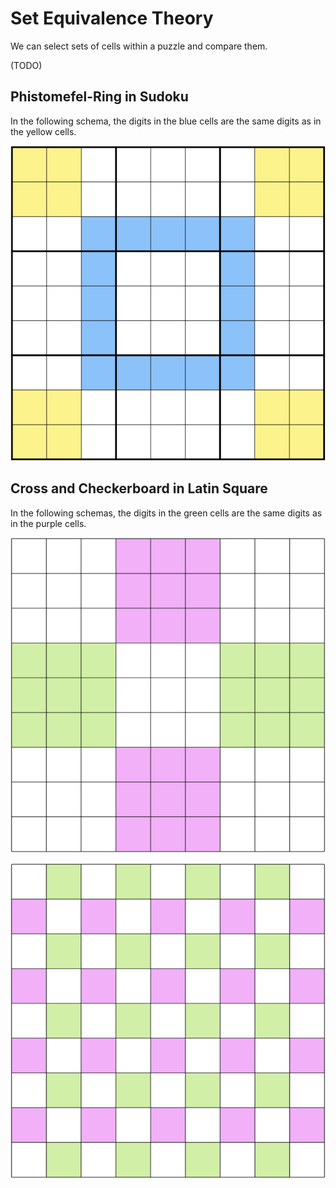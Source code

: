 # Set Equivalence Theory
We can select sets of cells within a puzzle and compare them.

(TODO)

## Phistomefel-Ring in Sudoku
In the following schema, the digits in the blue cells are the same digits as in the yellow cells.

![Phistomefel-Ring](phistomefel-ring.png)

## Cross and Checkerboard in Latin Square
In the following schemas, the digits in the green cells are the same digits as in the purple cells.

![Cross](latin-square-set-cross.png)

![Checkerboard](latin-square-set-checkerboard.png)
